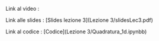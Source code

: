 Link al video : 

Link alle slides : [Slides lezione 3](Lezione 3/slidesLec3.pdf)

Link al codice : [Codice](Lezione 3/Quadratura_1d.ipynbb)
